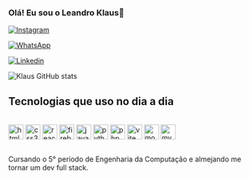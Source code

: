 
### Olá! Eu sou o Leandro Klaus👾

[![Instagram](https://img.shields.io/badge/Instagram-E4405F?style=for-the-badge&logo=instagram&logoColor=white)](https://www.instagram.com/klausdev/)

[![WhatsApp](https://img.shields.io/badge/WhatsApp-25D366?style=for-the-badge&logo=whatsapp&logoColor=white)](https://wa.me/5592984615420)

[![Linkedin](https://img.shields.io/badge/LinkedIn-0077B5?style=for-the-badge&logo=linkedin&logoColor=white)](https://www.linkedin.com/in/leklaussl/)

![Klaus GitHub stats](https://github-readme-stats.vercel.app/api?username=LeandroKlaus&show_icons=true&theme=ambient_gradient)


## Tecnologias que uso no dia a dia

<div style = "display: inline_block"><br/>
    <img align = "center" width = "30px" alt = "html5" src = "https://cdn.jsdelivr.net/gh/devicons/devicon@latest/icons/html5/html5-original.svg" />
    <img align = "center" width = "30px" alt = "css3" src = "https://cdn.jsdelivr.net/gh/devicons/devicon@latest/icons/css3/css3-original.svg" />
    <img align = "center" width = "30px" alt = "react" src = "https://cdn.jsdelivr.net/gh/devicons/devicon@latest/icons/react/react-original.svg" />
    <img align = "center" width = "30px" alt = "firebase" src = "https://cdn.jsdelivr.net/gh/devicons/devicon@latest/icons/firebase/firebase-original.svg" />
    <img align = "center" width = "30px" alt = "javascript" src = "https://cdn.jsdelivr.net/gh/devicons/devicon@latest/icons/javascript/javascript-original.svg" />
    <img align = "center" width = "30px" alt = "python" src = "https://cdn.jsdelivr.net/gh/devicons/devicon@latest/icons/python/python-original.svg" />
    <img align = "center" width = "30px" alt = "php" src = "https://cdn.jsdelivr.net/gh/devicons/devicon@latest/icons/php/php-original.svg" />
    <img align = "center" width = "30px" alt = "vite" src = "https://cdn.jsdelivr.net/gh/devicons/devicon@latest/icons/vitejs/vitejs-original.svg" />
    <img align = "center" width = "30px" alt = "mongodb" src = "https://cdn.jsdelivr.net/gh/devicons/devicon@latest/icons/mongodb/mongodb-original.svg" />
    <img align = "center" width = "30px" alt = "mysql" src = "https://cdn.jsdelivr.net/gh/devicons/devicon@latest/icons/mysql/mysql-original.svg" />
    
</div><br/>

Cursando o 5° período de Engenharia da Computação e almejando me tornar um dev full stack.
